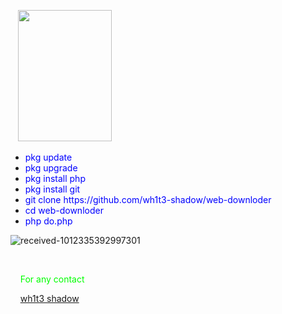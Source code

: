 <p>&nbsp; &nbsp;<img src="https://encrypted-tbn0.gstatic.com/images?q=tbn:ANd9GcR4pWHumeKhSf8B-eO1YWTSztOjAz6ja7skE_sPS89JolKnAz8tBSZ00EE&amp;s" alt="" width="150" height="210" /></p>
<ul>
<li><span style="color: #0000ff;">pkg update</span></li>
<li><span style="color: #0000ff;">pkg upgrade</span></li>
<li><span style="color: #0000ff;">pkg install php</span></li>
<li><span style="color: #0000ff;">pkg install git</span></li>
<li><span style="color: #0000ff;">git clone https://github.com/wh1t3-shadow/web-downloder</span></li>
<li><span style="text-align: center; color: #0000ff;">cd </span><span style="text-align: center; color: #0000ff;">web-downloder</span></li>
<li><span style="color: #0000ff;">php do.php</span></li>
</ul>
<img src="https://i.ibb.co/F7bqv8Z/received-1012335392997301.webp" alt="received-1012335392997301" border="0">
<p><span style="color: #0000ff;">&nbsp;</span></p>
<p><span style="color: #00ff00;">&nbsp; &nbsp; For any contact</span></p>
<p><span style="color: #00ff00;">&nbsp; &nbsp; <a href="https://www.facebook.com/106302651221443" target="_blank">wh1t3 shadow</a></span></p>
